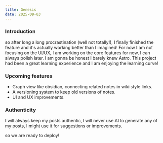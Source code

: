 ```yaml
---
title: Genesis
date: 2025-09-03
---
```


### Introduction
so after long a long procrastination (well not totally!), I finally finished the feature and it's actually working better than I imagined! For now I am not focusing on the UI/UX, I am working on the core features for now, I can always polish later. I am gonna be honest I barely knew Astro. This project had been a great learning experience and I am enjoying the learning curve!


### Upcoming features
- Graph view like obsidian, connecting related notes in wiki style links.
- A versioning system to keep old versions of notes.
- UI and UX improvements.


### Authenticity
I will always keep my posts authentic, I will never use AI to generate any of my posts, I might use it for suggestions or improvements.


so we are ready to deploy!